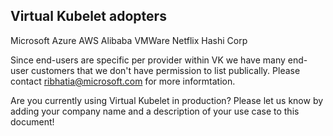 ## Virtual Kubelet adopters

Microsoft Azure
AWS
Alibaba
VMWare
Netflix
Hashi Corp

Since end-users are specific per provider within VK we have many end-user customers that we don't have permission to list publically. Please contact ribhatia@microsoft.com for more informtation.

Are you currently using Virtual Kubelet in production? Please let us know by adding your company name and a description of your use case to this document!
